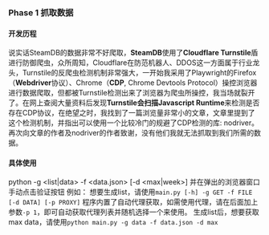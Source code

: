 ### Phase 1 抓取数据
#### 开发历程
说实话SteamDB的数据非常不好爬取，**SteamDB**使用了**Cloudflare Turnstile**盾进行防御爬虫，众所周知，Cloudflare在防范机器人、DDOS这一方面属于行业龙头，Turnstile的反爬虫检测机制非常强大，一开始我采用了Playwright的Firefox（**Webdriver**协议）、Chrome（**CDP**, Chrome Devtools Protocol）操控浏览器进行数据爬取，但都被Turnstile检测出来了浏览器为爬虫所操控，我当场就裂开了。在网上查阅大量资料后发现**Turnstile会扫描Javascript Runtime**来检测是否存在CDP协议，在绝望之时，我找到了一篇浏览量非常小的文章，文章里提到了这个检测机制，并指出可以使用一个比较冷门的规避了CDP检测的库: nodriver。再次向文章的作者及nodriver的作者致谢，没有他们我就无法抓取到我们所需的数据。
#### 具体使用
python -g <list|data> -f <data.json> [-d <max|week>]
并在弹出的浏览器窗口手动点击验证按钮
例如：
想要生成list，请使用`main.py [-h] -g GET -f FILE [-d DATA] [-p PROXY]`
程序内置了自动代理获取，如需使用代理，请在后面加上参数`-p 1`，即可自动获取代理列表并随机选择一个来使用。
生成list后，想要获取max data，请使用`python main.py -g data -f data.json -d max`
